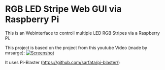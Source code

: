# RGB LED Stripe Web GUI via Raspberry Pi
This is an Webinterface to controll multiple LED RGB Stripes via a Raspberry Pi.

This project is based on the project from this youtube Video (made by mrsarge):
[![Screenshot](http://img.youtube.com/vi/DcGSXTMwzJ4/0.jpg)](https://www.youtube.com/watch?v=DcGSXTMwzJ4)

It uses Pi-Blaster (https://github.com/sarfata/pi-blaster/)